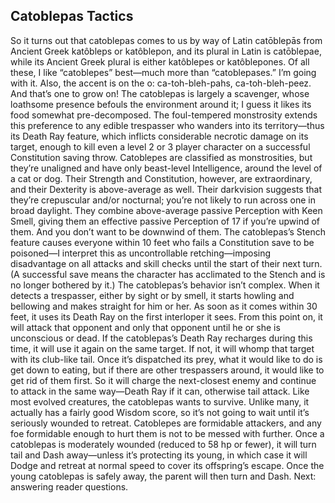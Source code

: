 ## Catoblepas Tactics

So it turns out that catoblepas comes to us by way of Latin catōblepās from Ancient Greek katôbleps or katôblepon, and its plural in Latin is catōblepae, while its Ancient Greek plural is either katôblepes or katôblepones. Of all these, I like “catoblepes” best—much more than “catoblepases.” I’m going with it. Also, the accent is on the o: ca-toh­-bleh-pahs, ca-toh-bleh-peez. And that’s one to grow on!
The catoblepas is largely a scavenger, whose loathsome presence befouls the environment around it; I guess it likes its food somewhat pre-decomposed. The foul-tempered monstrosity extends this preference to any edible trespasser who wanders into its territory—thus its Death Ray feature, which inflicts considerable necrotic damage on its target, enough to kill even a level 2 or 3 player character on a successful Constitution saving throw.
Catoblepes are classified as monstrosities, but they’re unaligned and have only beast-level Intelligence, around the level of a cat or dog. Their Strength and Constitution, however, are extraordinary, and their Dexterity is above-average as well. Their darkvision suggests that they’re crepuscular and/or nocturnal; you’re not likely to run across one in broad daylight. They combine above-average passive Perception with Keen Smell, giving them an effective passive Perception of 17 if you’re upwind of them.
And you don’t want to be downwind of them. The catoblepas’s Stench feature causes everyone within 10 feet who fails a Constitution save to be poisoned—I interpret this as uncontrollable retching—imposing disadvantage on all attacks and skill checks until the start of their next turn. (A successful save means the character has acclimated to the Stench and is no longer bothered by it.)
The catoblepas’s behavior isn’t complex. When it detects a trespasser, either by sight or by smell, it starts howling and bellowing and makes straight for him or her. As soon as it comes within 30 feet, it uses its Death Ray on the first interloper it sees. From this point on, it will attack that opponent and only that opponent until he or she is unconscious or dead. If the catoblepas’s Death Ray recharges during this time, it will use it again on the same target. If not, it will whomp that target with its club-like tail.
Once it’s dispatched its prey, what it would like to do is get down to eating, but if there are other trespassers around, it would like to get rid of them first. So it will charge the next-closest enemy and continue to attack in the same way—Death Ray if it can, otherwise tail attack.
Like most evolved creatures, the catoblepas wants to survive. Unlike many, it actually has a fairly good Wisdom score, so it’s not going to wait until it’s seriously wounded to retreat. Catoblepes are formidable attackers, and any foe formidable enough to hurt them is not to be messed with further. Once a catoblepas is moderately wounded (reduced to 58 hp or fewer), it will turn tail and Dash away—unless it’s protecting its young, in which case it will Dodge and retreat at normal speed to cover its offspring’s escape. Once the young catoblepas is safely away, the parent will then turn and Dash.
Next: answering reader questions.
